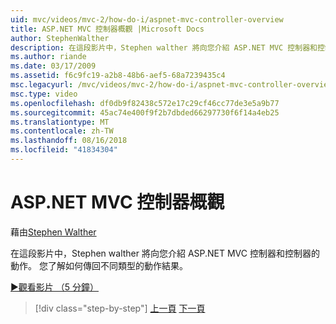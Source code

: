 ```yaml
---
uid: mvc/videos/mvc-2/how-do-i/aspnet-mvc-controller-overview
title: ASP.NET MVC 控制器概觀 |Microsoft Docs
author: StephenWalther
description: 在這段影片中，Stephen walther 將向您介紹 ASP.NET MVC 控制器和控制器的動作。 您了解如何傳回不同類型的動作結果。
ms.author: riande
ms.date: 03/17/2009
ms.assetid: f6c9fc19-a2b8-48b6-aef5-68a7239435c4
msc.legacyurl: /mvc/videos/mvc-2/how-do-i/aspnet-mvc-controller-overview
msc.type: video
ms.openlocfilehash: df0db9f82438c572e17c29cf46cc77de3e5a9b77
ms.sourcegitcommit: 45ac74e400f9f2b7dbded66297730f6f14a4eb25
ms.translationtype: MT
ms.contentlocale: zh-TW
ms.lasthandoff: 08/16/2018
ms.locfileid: "41834304"
---
```

<a name="aspnet-mvc-controller-overview"></a>ASP.NET MVC 控制器概觀
====================
藉由[Stephen Walther](https://github.com/StephenWalther)

在這段影片中，Stephen walther 將向您介紹 ASP.NET MVC 控制器和控制器的動作。 您了解如何傳回不同類型的動作結果。

[&#9654;觀看影片 （5 分鐘）](https://channel9.msdn.com/Blogs/ASP-NET-Site-Videos/aspnet-mvc-controller-overview)

> [!div class="step-by-step"]
> [上一頁](understanding-models-views-and-controllers.md)
> [下一頁](understanding-controllers-controller-actions-and-action-results.md)

